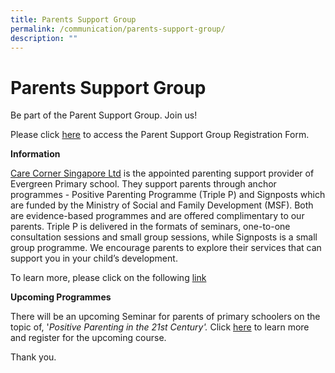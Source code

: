 ```yaml
---
title: Parents Support Group
permalink: /communication/parents-support-group/
description: ""
---
```

# **Parents Support Group**

Be part of the Parent Support Group. Join us!  
  
Please click [here](https://forms.gle/UYoJkkYvTtuLf8fg8) to access the Parent Support Group Registration Form.  
  
  
**Information**  
  
[Care Corner Singapore Ltd](http://www.carecorner.org.sg/) is the appointed parenting support provider of Evergreen Primary school. They support parents through anchor programmes - Positive Parenting Programme (Triple P) and Signposts which are funded by the Ministry of Social and Family Development (MSF). Both are evidence-based programmes and are offered complimentary to our parents. Triple P is delivered in the formats of seminars, one-to-one consultation sessions and small group sessions, while Signposts is a small group programme. We encourage parents to explore their services that can support you in your child’s development. 

To learn more, please click on the following [link](https://www.carecorner.org.sg/parenting-support)

**Upcoming Programmes**

There will be an upcoming Seminar for parents of primary schoolers on the topic of, '_Positive Parenting in the 21st Century'._ Click [here](/files/Triple%20P%20Seminar%20R4-5%20290422-compressed.pdf) to learn more and register for the upcoming course.

Thank you.